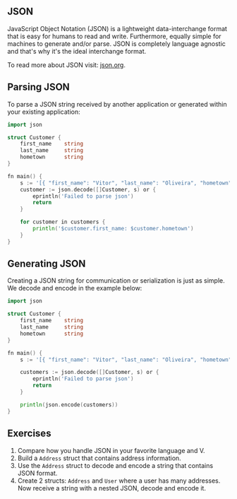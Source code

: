 ## JSON

JavaScript Object Notation (JSON) is a lightweight data-interchange format that is easy for humans to read and write. Furthermore, equally simple for machines to generate and/or parse. JSON is completely language agnostic and that's why it's the ideal interchange format.

To read more about JSON visit: [json.org](http://json.org).

## Parsing JSON

To parse a JSON string received by another application or generated within your existing application:

```go
import json

struct Customer {
	first_name    string
	last_name     string
	hometown      string
}

fn main() {
	s := '[{ "first_name": "Vitor", "last_name": "Oliveira", "hometown": "Rio de Janeiro"}]'
	customer := json.decode([]Customer, s) or {
		eprintln('Failed to parse json')
		return
    }

	for customer in customers {
		println('$customer.first_name: $customer.hometown')
    }
}
```

## Generating JSON

Creating a JSON string for communication or serialization is just as simple. We decode and encode in the example below:

```go
import json

struct Customer {
	first_name    string
	last_name     string
	hometown      string
}

fn main() {
	s := '[{ "first_name": "Vitor", "last_name": "Oliveira", "hometown": "Rio de Janeiro"}]'

    customers := json.decode([]Customer, s) or {
		eprintln('Failed to parse json')
		return
	}

	println(json.encode(customers))
}
```

## Exercises

1. Compare how you handle JSON in your favorite language and V.
2. Build a `Address` struct that contains address information.
3. Use the `Address` struct to decode and encode a string that contains JSON format.
4. Create 2 structs: `Address` and `User` where a user has many addresses. Now receive a string with a nested JSON, decode and encode it.
